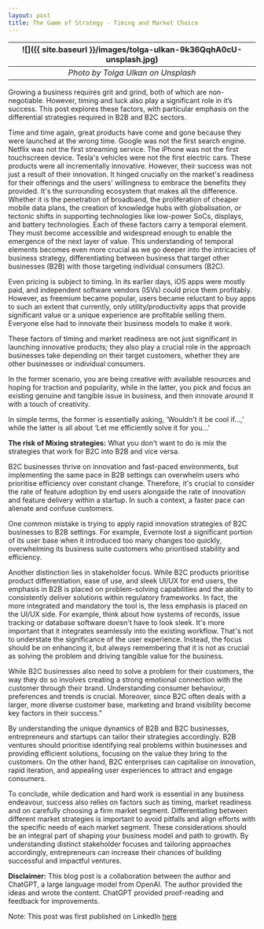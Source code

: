```yaml
---
layout: post
title: The Game of Strategy - Timing and Market Choice
---
```


| ![]({{ site.baseurl }}/images/tolga-ulkan-9k36QqhA0cU-unsplash.jpg) |
| :-----------------------------------------------------------------: |
|                 _Photo by Tolga Ulkan on Unsplash_                  |

Growing a business requires grit and grind, both of which are non-negotiable. However, timing and luck also play a significant role in it’s success. This post explores these factors, with particular emphasis on the differential strategies required in B2B and B2C sectors.

Time and time again, great products have come and gone because they were launched at the wrong time. Google was not the first search engine. Netflix was not the first streaming service. The iPhone was not the first touchscreen device. Tesla's vehicles were not the first electric cars. These products were all incrementally innovative. However, their success was not just a result of their innovation. It hinged crucially on the market's readiness for their offerings and the users' willingness to embrace the benefits they provided. It's the surrounding ecosystem that makes all the difference. Whether it is the penetration of broadband, the proliferation of cheaper mobile data plans, the creation of knowledge hubs with globalisation, or tectonic shifts in supporting technologies like low-power SoCs, displays, and battery technologies. Each of these factors carry a temporal element. They must become accessible and widespread enough to enable the emergence of the next layer of value. This understanding of temporal elements becomes even more crucial as we go deeper into the intricacies of business strategy, differentiating between business that target other businesses (B2B) with those targeting individual consumers (B2C).

Even pricing is subject to timing. In its earlier days, iOS apps were mostly paid, and independent software vendors (ISVs) could price them profitably. However, as freemium became popular, users became reluctant to buy apps to such an extent that currently, only utility/productivity apps that provide significant value or a unique experience are profitable selling them. Everyone else had to innovate their business models to make it work.

These factors of timing and market readiness are not just significant in launching innovative products; they also play a crucial role in the approach businesses take depending on their target customers, whether they are other businesses or individual consumers.

In the former scenario, you are being creative with available resources and hoping for traction and popularity, while in the latter, you pick and focus an existing genuine and tangible issue in business, and then innovate around it with a touch of creativity.

In simple terms, the former is essentially asking, ‘Wouldn't it be cool if...,’ while the latter is all about ‘Let me efficiently solve it for you...’

**The risk of Mixing strategies:**
What you don't want to do is mix the strategies that work for B2C into B2B and vice versa.

B2C businesses thrive on innovation and fast-paced environments, but implementing the same pace in B2B settings can overwhelm users who prioritise efficiency over constant change. Therefore, it's crucial to consider the rate of feature adoption by end users alongside the rate of innovation and feature delivery within a startup. In such a context, a faster pace can alienate and confuse customers.

One common mistake is trying to apply rapid innovation strategies of B2C businesses to B2B settings. For example, Evernote lost a significant portion of its user base when it introduced too many changes too quickly, overwhelming its business suite customers who prioritised stability and efficiency.

Another distinction lies in stakeholder focus. While B2C products prioritise product differentiation, ease of use, and sleek UI/UX for end users, the emphasis in B2B is placed on problem-solving capabilities and the ability to consistently deliver solutions within regulatory frameworks. In fact, the more integrated and mandatory the tool is, the less emphasis is placed on the UI/UX side. For example, think about how systems of records, issue tracking or database software doesn't have to look sleek. It's more important that it integrates seamlessly into the existing workflow. That's not to understate the significance of the user experience. Instead, the focus should be on enhancing it, but always remembering that it is not as crucial as solving the problem and driving tangible value for the business.

While B2C businesses also need to solve a problem for their customers, the way they do so involves creating a strong emotional connection with the customer through their brand. Understanding consumer behaviour, preferences and trends is crucial. Moreover, since B2C often deals with a larger, more diverse customer base, marketing and brand visibility become key factors in their success.”

By understanding the unique dynamics of B2B and B2C businesses, entrepreneurs and startups can tailor their strategies accordingly. B2B ventures should prioritise identifying real problems within businesses and providing efficient solutions, focusing on the value they bring to the customers. On the other hand, B2C enterprises can capitalise on innovation, rapid iteration, and appealing user experiences to attract and engage consumers.

To conclude, while dedication and hard work is essential in any business endeavour, success also relies on factors such as timing, market readiness and on carefully choosing a firm market segment. Differentiating between different market strategies is important to avoid pitfalls and align efforts with the specific needs of each market segment. These considerations should be an integral part of shaping your business model and path to growth. By understanding distinct stakeholder focuses and tailoring approaches accordingly, entrepreneurs can increase their chances of building successful and impactful ventures.

**Disclaimer:** This blog post is a collaboration between the author and ChatGPT, a large language model from OpenAI.
The author provided the ideas and wrote the content.
ChatGPT provided proof-reading and feedback for improvements.

Note: This post was first published on LinkedIn [here](https://www.linkedin.com/pulse/game-strategy-timing-market-choice-mohit-mehta/)
